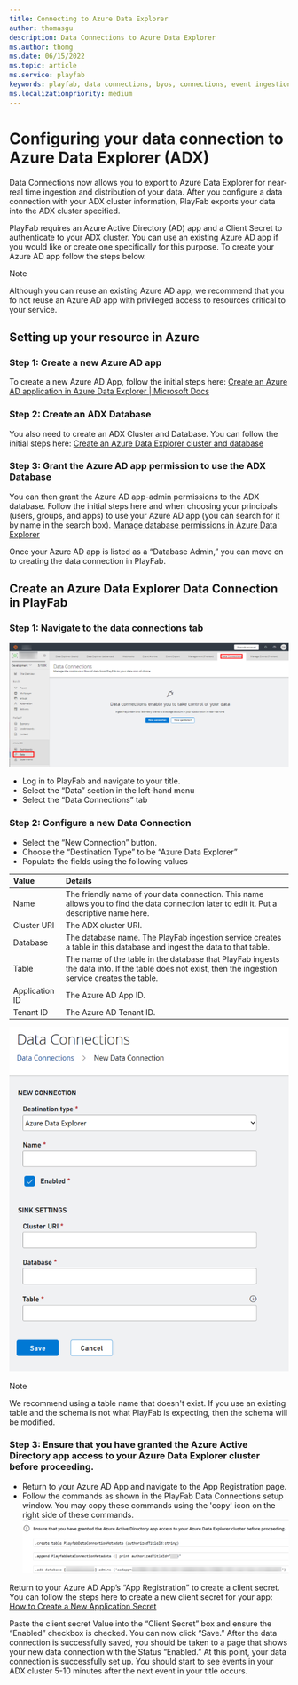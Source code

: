 ```yaml
---
title: Connecting to Azure Data Explorer
author: thomasgu
description: Data Connections to Azure Data Explorer
ms.author: thomg
ms.date: 06/15/2022
ms.topic: article
ms.service: playfab
keywords: playfab, data connections, byos, connections, event ingestion
ms.localizationpriority: medium
---
```

# Configuring your data connection to Azure Data Explorer (ADX)

Data Connections now allows you to export to Azure Data Explorer for near-real time ingestion and distribution of your data. After you configure a data connection with your ADX cluster information, PlayFab exports your data into the ADX cluster specified.

PlayFab requires an Azure Active Directory (AD) app and a Client Secret to authenticate to your ADX cluster. You can use an existing Azure AD app if you would like or create one specifically for this purpose. To create your Azure AD app follow the steps below. 

> [!Note]
> Although you can reuse an existing Azure AD app, we recommend that you fo not reuse an Azure AD app with privileged access to resources critical to your service. 

## Setting up your resource in Azure

### Step 1: Create a new Azure AD app
To create a new Azure AD App, follow the initial steps here: [Create an Azure AD application in Azure Data Explorer | Microsoft Docs](/azure/data-explorer/provision-azure-ad-app#create-azure-ad-application-registration)

### Step 2: Create an ADX Database
You also need to create an ADX Cluster and Database. You can follow the initial steps here:
[Create an Azure Data Explorer cluster and database](/azure/data-explorer/create-cluster-database-portal)

### Step 3: Grant the Azure AD app permission to use the ADX Database
You can then grant the Azure AD app-admin permissions to the ADX database. Follow the initial steps here and when choosing your principals (users, groups, and apps) to use your Azure AD app (you can search for it by name in the search box).
[Manage database permissions in Azure Data Explorer](/azure/data-explorer/manage-database-permissions)

Once your Azure AD app is listed as a “Database Admin,” you can move on to creating the data connection in PlayFab.

## Create an Azure Data Explorer Data Connection in PlayFab

### Step 1: Navigate to the data connections tab

![Screenshot of PlayFab data connections tab](media/navigate-to-data-connections-tab.png "PlayFab data connections tab") 

- Log in to PlayFab and navigate to your title.
- Select the “Data” section in the left-hand menu
- Select the “Data Connections” tab

### Step 2: Configure a new Data Connection

- Select the “New Connection” button.
- Choose the “Destination Type” to be “Azure Data Explorer”
- Populate the fields using the following values  

| Value | Details |
|:-----------|:-----------|
|Name | The friendly name of your data connection. This name allows you to find the data connection later to edit it. Put a descriptive name here. 
| Cluster URI  | The ADX cluster URI.|
| Database | The database name. The PlayFab ingestion service creates a table in this database and ingest the data to that table. |
| Table | The name of the table in the database that PlayFab ingests the data into. If the table does not exist, then the ingestion service creates the table. |
| Application ID | The Azure AD App ID. |
| Tenant ID | The Azure AD Tenant ID. |

![Screenshot of configuring and ADX data connection](media/Config-ADX-Data-Connections.png "ADX data connection configuration") 

> [!Note]
> We recommend using a table name that doesn't exist. If you use an existing table and the schema is not what PlayFab is expecting, then the schema will be modified. 

### Step 3: Ensure that you have granted the Azure Active Directory app access to your Azure Data Explorer cluster before proceeding. 
- Return to your Azure AD App and navigate to the App Registration page.
- Follow the commands as shown in the PlayFab Data Connections setup window. You may copy these commands using the 'copy' icon on the right side of these commands. 
![Screenshot of granting access to AAD App](media/grant-aad-access.png "Grant AAD App access") 

Return to your Azure AD App’s “App Registration” to create a client secret. You can follow the steps here to create a new client secret for your app: [How to Create a New Application Secret](/azure/active-directory/develop/howto-create-service-principal-portal#option-2-create-a-new-application-secret) 

Paste the client secret Value into the “Client Secret” box and ensure the “Enabled” checkbox is checked. You can now click “Save.” After the data connection is successfully saved, you should be taken to a page that shows your new data connection with the Status “Enabled.” At this point, your data connection is successfully set up. You should start to see events in your ADX cluster 5-10 minutes after the next event in your title occurs.

